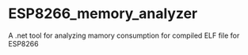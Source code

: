 # ESP8266_memory_analyzer
A .net tool for analyzing mamory consumption for compiled ELF file for ESP8266
